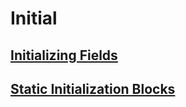 # Initial

## [Initializing Fields](https://docs.oracle.com/javase/tutorial/java/javaOO/initial.html)

## [Static Initialization Blocks](https://stackoverflow.com/questions/2420389/static-initialization-blocks)